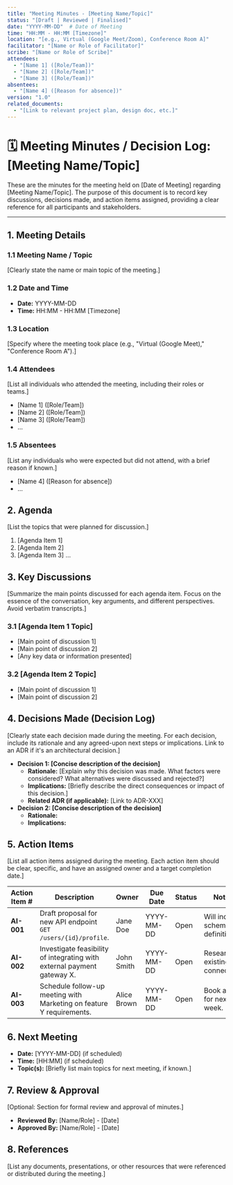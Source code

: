 ```yaml
---
title: "Meeting Minutes - [Meeting Name/Topic]"
status: "[Draft | Reviewed | Finalised]"
date: "YYYY-MM-DD"  # Date of Meeting
time: "HH:MM - HH:MM [Timezone]"
location: "[e.g., Virtual (Google Meet/Zoom), Conference Room A]"
facilitator: "[Name or Role of Facilitator]"
scribe: "[Name or Role of Scribe]"
attendees:
  - "[Name 1] ([Role/Team])"
  - "[Name 2] ([Role/Team])"
  - "[Name 3] ([Role/Team])"
absentees:
  - "[Name 4] ([Reason for absence])"
version: "1.0"
related_documents:
  - "[Link to relevant project plan, design doc, etc.]"
---
```


# 🗓️ Meeting Minutes / Decision Log: [Meeting Name/Topic]

These are the minutes for the meeting held on [Date of Meeting] regarding [Meeting Name/Topic]. The purpose of this document is to record key discussions, decisions made, and action items assigned, providing a clear reference for all participants and stakeholders.

---

## 1. Meeting Details

### 1.1 Meeting Name / Topic

[Clearly state the name or main topic of the meeting.]

### 1.2 Date and Time

* **Date:** YYYY-MM-DD
* **Time:** HH:MM - HH:MM [Timezone]

### 1.3 Location

[Specify where the meeting took place (e.g., "Virtual (Google Meet)," "Conference Room A").]

### 1.4 Attendees

[List all individuals who attended the meeting, including their roles or teams.]

* [Name 1] ([Role/Team])
* [Name 2] ([Role/Team])
* [Name 3] ([Role/Team])
* ...

### 1.5 Absentees

[List any individuals who were expected but did not attend, with a brief reason if known.]

* [Name 4] ([Reason for absence])
* ...

## 2. Agenda

[List the topics that were planned for discussion.]

1.  [Agenda Item 1]
2.  [Agenda Item 2]
3.  [Agenda Item 3]
...

## 3. Key Discussions

[Summarize the main points discussed for each agenda item. Focus on the essence of the conversation, key arguments, and different perspectives. Avoid verbatim transcripts.]

### 3.1 [Agenda Item 1 Topic]

* [Main point of discussion 1]
* [Main point of discussion 2]
* [Any key data or information presented]

### 3.2 [Agenda Item 2 Topic]

* [Main point of discussion 1]
* [Main point of discussion 2]

## 4. Decisions Made (Decision Log)

[Clearly state each decision made during the meeting. For each decision, include its rationale and any agreed-upon next steps or implications. Link to an ADR if it's an architectural decision.]

* **Decision 1: [Concise description of the decision]**
    * **Rationale:** [Explain *why* this decision was made. What factors were considered? What alternatives were discussed and rejected?]
    * **Implications:** [Briefly describe the direct consequences or impact of this decision.]
    * **Related ADR (if applicable):** [Link to ADR-XXX]
* **Decision 2: [Concise description of the decision]**
    * **Rationale:**
    * **Implications:**

## 5. Action Items

[List all action items assigned during the meeting. Each action item should be clear, specific, and have an assigned owner and a target completion date.]

| Action Item # | Description | Owner | Due Date | Status | Notes |
|---------------|-------------|-------|----------|--------|-------|
| **AI-001** | Draft proposal for new API endpoint `GET /users/{id}/profile`. | Jane Doe | YYYY-MM-DD | Open   | Will include schema definition. |
| **AI-002** | Investigate feasibility of integrating with external payment gateway X. | John Smith | YYYY-MM-DD | Open   | Research existing connectors. |
| **AI-003** | Schedule follow-up meeting with Marketing on feature Y requirements. | Alice Brown | YYYY-MM-DD | Open   | Book a slot for next week. |

## 6. Next Meeting

* **Date:** [YYYY-MM-DD] (if scheduled)
* **Time:** [HH:MM] (if scheduled)
* **Topic(s):** [Briefly list main topics for next meeting, if known.]

## 7. Review & Approval

[Optional: Section for formal review and approval of minutes.]

* **Reviewed By:** [Name/Role] - [Date]
* **Approved By:** [Name/Role] - [Date]

## 8. References

[List any documents, presentations, or other resources that were referenced or distributed during the meeting.]
